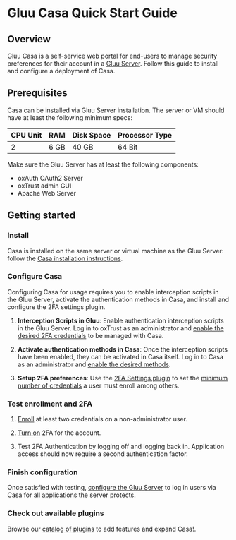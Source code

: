# Gluu Casa Quick Start Guide

## Overview

Gluu Casa is a self-service web portal for end-users to manage security preferences for their account in a [Gluu Server](https://gluu.org). Follow this guide to install and configure a deployment of Casa.

## Prerequisites

Casa can be installed via Gluu Server installation. The server or VM should have at least the following minimum specs:

| CPU Unit | RAM | Disk Space | Processor Type |
|------ | ---- | ---- | ---- |
| 2  | 6 GB | 40 GB | 64 Bit |

Make sure the Gluu Server has at least the following components:

  - oxAuth OAuth2 Server
  - oxTrust admin GUI
  - Apache Web Server

## Getting started

### Install

Casa is installed on the same server or virtual machine as the Gluu Server: follow the [Casa installation instructions](./administration/installation.md#installation-via-linux-packages).  

### Configure Casa

Configuring Casa for usage requires you to enable interception scripts in the Gluu Server, activate the authentication methods in Casa, and install and configure the 2FA settings plugin. 

1. **Interception Scripts in Gluu**: Enable authentication interception scripts in the Gluu Server. Log in to oxTrust as an administrator and [enable the desired 2FA credentials](./administration/admin-console.md#enabled-methods) to be managed with Casa.

1. **Activate authentication methods in Casa**: Once the interception scripts have been enabled, they can be activated in Casa itself. Log in to Casa as an administrator and [enable the desired methods](./administration/admin-console.md#configure-casa).

1. **Setup 2FA preferences**: Use the [2FA Settings plugin](./plugins/2fa-settings.md) to set the [minimum number of credentials](../administration/admin-console.md#2fa-settings) a user must enroll among others.

### Test enrollment and 2FA

1. [Enroll](./user-guide.md#2fa-credential-details-enrollment) at least two credentials on a non-administrator user.

1. [Turn on](./user-guide.md#turn-2fa-onoff) 2FA for the account.

1. Test 2FA Authentication by logging off and logging back in. Application access should now require a second authentication factor.

### Finish configuration

Once satisfied with testing, [configure the Gluu Server](./administration/admin-console.md/#set-default-authentication-method-gluu) to log in users via Casa for all applications the server protects.

### Check out available plugins

Browse our [catalog of plugins](https://casa.gluu.org/plugins) to add features and expand Casa!.
